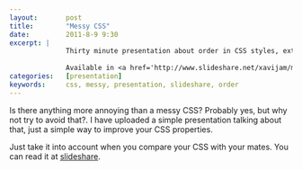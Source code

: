 ```yaml
---
layout:       post
title:        "Messy CSS"
date:         2011-8-9 9:30
excerpt: |
              Thirty minute presentation about order in CSS styles, extremely important in development teams.
              
              Available in <a href='http://www.slideshare.net/xavijam/messy-css'>slideshare</a>.
categories:   [presentation]
keywords:     css, messy, presentation, slideshare, order
---
```


<div class="BlogPost-columns">
  <p class="BlogPost--noMargin">Is there anything more annoying than a messy CSS? Probably yes, but why not try to avoid that?.
  I have uploaded a simple presentation talking about that, just a simple way to improve your CSS properties.</p>
  <p class="BlogPost--noMargin">Just take it into account when you compare your CSS with your mates. You can read it at <a href="http://www.slideshare.net/xavijam/messy-css" title="messy-css">slideshare</a>.</p>
</div>